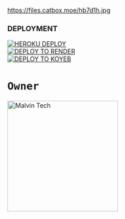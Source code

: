 https://files.catbox.moe/hb7d1h.jpg
### DEPLOYMENT
 
<a href='https://dashboard.heroku.com/new?template=https://github.com/Mrnadil/ZEROX SESSON ' target="_blank"><img alt='HEROKU DEPLOY' src='https://img.shields.io/badge/-HEROKU DEPLOY-black?style=for-the-badge&logo=heroku&logoColor=white'/>
 <br>
<a href='https://dashboard.render.com' target="_blank">
    <img alt='DEPLOY TO RENDER' src='https://img.shields.io/badge/-DEPLOY TO RENDER-black?style=for-the-badge&logo=render&logoColor=white'/>
</a>
 <br>
<a href='https://app.koyeb.com' target="_blank">
    <img alt='DEPLOY TO KOYEB' src='https://img.shields.io/badge/-DEPLOY TO KOYEB-black?style=for-the-badge&logo=koyeb&logoColor=white'/>
</a>


# `Owner`

 <a href="https://github.com/Mrnadil"><img src="https://github.com/username.png" width="250" height="250" alt="Malvin Tech"/></a>

   
